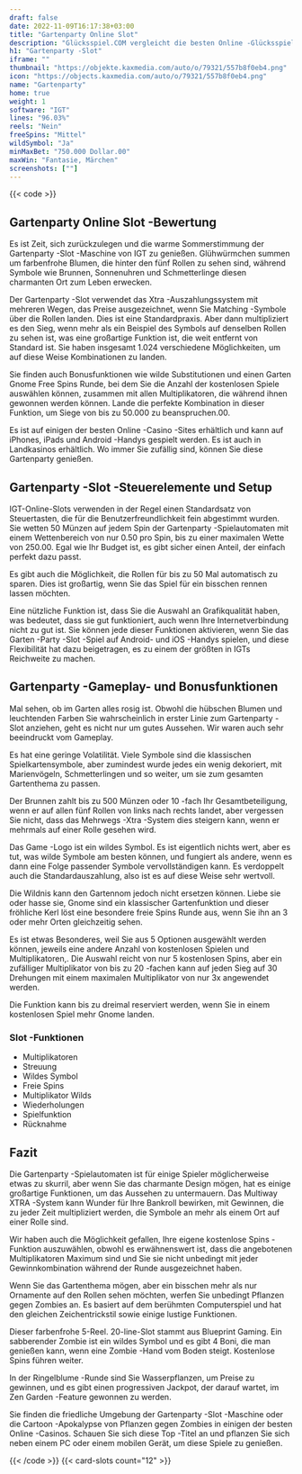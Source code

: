 ```yaml
---
draft: false
date: 2022-11-09T16:17:38+03:00
title: "Gartenparty Online Slot"
description: "Glücksspiel.COM vergleicht die besten Online -Glücksspiel -Sites und -spiele der Kanada.  Unabhängige Produktbewertungen und exklusive Anmeldeangebote. Jetzt spielen!"
h1: "Gartenparty -Slot"
iframe: ""
thumbnail: "https://objekte.kaxmedia.com/auto/o/79321/557b8f0eb4.png"
icon: "https://objects.kaxmedia.com/auto/o/79321/557b8f0eb4.png"
name: "Gartenparty"
home: true
weight: 1
software: "IGT"
lines: "96.03%"
reels: "Nein"
freeSpins: "Mittel"
wildSymbol: "Ja"
minMaxBet: "750.000 Dollar.00"
maxWin: "Fantasie, Märchen"
screenshots: [""]
---
```


{{< code >}}<h2>Gartenparty Online Slot -Bewertung</h2><p>Es ist Zeit, sich zurückzulegen und die warme Sommerstimmung der Gartenparty -Slot -Maschine von IGT zu genießen. Glühwürmchen summen um farbenfrohe Blumen, die hinter den fünf Rollen zu sehen sind, während Symbole wie Brunnen, Sonnenuhren und Schmetterlinge diesen charmanten Ort zum Leben erwecken.</p><p>Der Gartenparty -Slot verwendet das Xtra -Auszahlungssystem mit mehreren Wegen, das Preise ausgezeichnet, wenn Sie Matching -Symbole über die Rollen landen. Dies ist eine Standardpraxis. Aber dann multipliziert es den Sieg, wenn mehr als ein Beispiel des Symbols auf denselben Rollen zu sehen ist, was eine großartige Funktion ist, die weit entfernt von Standard ist. Sie haben insgesamt 1.024 verschiedene Möglichkeiten, um auf diese Weise Kombinationen zu landen.</p><p>Sie finden auch Bonusfunktionen wie wilde Substitutionen und einen Garten Gnome Free Spins Runde, bei dem Sie die Anzahl der kostenlosen Spiele auswählen können, zusammen mit allen Multiplikatoren, die während ihnen gewonnen werden können.  Lande die perfekte Kombination in dieser Funktion, um Siege von bis zu 50.000 zu beanspruchen.00.</p><p>Es ist auf einigen der besten Online -Casino -Sites erhältlich und kann auf iPhones, iPads und Android -Handys gespielt werden. Es ist auch in Landkasinos erhältlich. Wo immer Sie zufällig sind, können Sie diese Gartenparty genießen.</p><h2>Gartenparty -Slot -Steuerelemente und Setup</h2><p>IGT-Online-Slots verwenden in der Regel einen Standardsatz von Steuertasten, die für die Benutzerfreundlichkeit fein abgestimmt wurden. Sie wetten 50 Münzen auf jedem Spin der Gartenparty -Spielautomaten mit einem Wettenbereich von nur 0.50 pro Spin, bis zu einer maximalen Wette von 250.00. Egal wie Ihr Budget ist, es gibt sicher einen Anteil, der einfach perfekt dazu passt.</p><p>Es gibt auch die Möglichkeit, die Rollen für bis zu 50 Mal automatisch zu sparen. Dies ist großartig, wenn Sie das Spiel für ein bisschen rennen lassen möchten.</p><p>Eine nützliche Funktion ist, dass Sie die Auswahl an Grafikqualität haben, was bedeutet, dass sie gut funktioniert, auch wenn Ihre Internetverbindung nicht zu gut ist. Sie können jede dieser Funktionen aktivieren, wenn Sie das Garten -Party -Slot -Spiel auf Android- und iOS -Handys spielen, und diese Flexibilität hat dazu beigetragen, es zu einem der größten in IGTs Reichweite zu machen.</p><h2>Gartenparty -Gameplay- und Bonusfunktionen</h2><p>Mal sehen, ob im Garten alles rosig ist. Obwohl die hübschen Blumen und leuchtenden Farben Sie wahrscheinlich in erster Linie zum Gartenparty -Slot anziehen, geht es nicht nur um gutes Aussehen. Wir waren auch sehr beeindruckt vom Gameplay.</p><p>Es hat eine geringe Volatilität. Viele Symbole sind die klassischen Spielkartensymbole, aber zumindest wurde jedes ein wenig dekoriert, mit Marienvögeln, Schmetterlingen und so weiter, um sie zum gesamten Gartenthema zu passen.</p><p>Der Brunnen zahlt bis zu 500 Münzen oder 10 -fach Ihr Gesamtbeteiligung, wenn er auf allen fünf Rollen von links nach rechts landet, aber vergessen Sie nicht, dass das Mehrwegs -Xtra -System dies steigern kann, wenn er mehrmals auf einer Rolle gesehen wird.</p><p>Das Game -Logo ist ein wildes Symbol. Es ist eigentlich nichts wert, aber es tut, was wilde Symbole am besten können, und fungiert als andere, wenn es dann eine Folge passender Symbole vervollständigen kann. Es verdoppelt auch die Standardauszahlung, also ist es auf diese Weise sehr wertvoll.</p><p>Die Wildnis kann den Gartennom jedoch nicht ersetzen können. Liebe sie oder hasse sie, Gnome sind ein klassischer Gartenfunktion und dieser fröhliche Kerl löst eine besondere freie Spins Runde aus, wenn Sie ihn an 3 oder mehr Orten gleichzeitig sehen.</p><p>Es ist etwas Besonderes, weil Sie aus 5 Optionen ausgewählt werden können, jeweils eine andere Anzahl von kostenlosen Spielen und Multiplikatoren,. Die Auswahl reicht von nur 5 kostenlosen Spins, aber ein zufälliger Multiplikator von bis zu 20 -fachen kann auf jeden Sieg auf 30 Drehungen mit einem maximalen Multiplikator von nur 3x angewendet werden.</p><p>Die Funktion kann bis zu dreimal reserviert werden, wenn Sie in einem kostenlosen Spiel mehr Gnome landen.</p><h3>
Slot -Funktionen</h3><ul>
<li></span>
Multiplikatoren</li>
<li></span>
Streuung</li>
<li></span>
Wildes Symbol</li>
<li></span>
Freie Spins</li>
<li></span>
Multiplikator Wilds</li>
<li></span>
Wiederholungen</li>
<li></span>
Spielfunktion</li>
<li></span>
Rücknahme</li></ul><h2>Fazit</h2><p>Die Gartenparty -Spielautomaten ist für einige Spieler möglicherweise etwas zu skurril, aber wenn Sie das charmante Design mögen, hat es einige großartige Funktionen, um das Aussehen zu untermauern. Das Multiway XTRA -System kann Wunder für Ihre Bankroll bewirken, mit Gewinnen, die zu jeder Zeit multipliziert werden, die Symbole an mehr als einem Ort auf einer Rolle sind.</p><p>Wir haben auch die Möglichkeit gefallen, Ihre eigene kostenlose Spins -Funktion auszuwählen, obwohl es erwähnenswert ist, dass die angebotenen Multiplikatoren Maximum sind und Sie sie nicht unbedingt mit jeder Gewinnkombination während der Runde ausgezeichnet haben.</p><p>Wenn Sie das Gartenthema mögen, aber ein bisschen mehr als nur Ornamente auf den Rollen sehen möchten, werfen Sie unbedingt Pflanzen gegen Zombies an. Es basiert auf dem berühmten Computerspiel und hat den gleichen Zeichentrickstil sowie einige lustige Funktionen.</p><p>Dieser farbenfrohe 5-Reel. 20-line-Slot stammt aus Blueprint Gaming. Ein sabberender Zombie ist ein wildes Symbol und es gibt 4 Boni, die man genießen kann, wenn eine Zombie -Hand vom Boden steigt. Kostenlose Spins führen weiter.</p><p>In der Ringelblume -Runde sind Sie Wasserpflanzen, um Preise zu gewinnen, und es gibt einen progressiven Jackpot, der darauf wartet, im Zen Garden -Feature gewonnen zu werden.</p><p>Sie finden die friedliche Umgebung der Gartenparty -Slot -Maschine oder die Cartoon -Apokalypse von Pflanzen gegen Zombies in einigen der besten Online -Casinos. Schauen Sie sich diese Top -Titel an und pflanzen Sie sich neben einem PC oder einem mobilen Gerät, um diese Spiele zu genießen.</p>{{< /code >}}
 {{< card-slots count="12" >}}